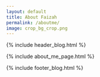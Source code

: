 ```yaml
---
layout: default
title: About Faizah
permalink: /aboutme/
image: crop_bg_crop.png
---
```


  {% include header_blog.html %}

  {% include about_me_page.html %}

  {% include footer_blog.html %}